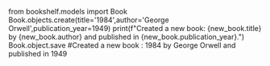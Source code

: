 from bookshelf.models import Book
Book.objects.create(title='1984',author='George Orwell',publication_year=1949)
print(f"Created a new book: {new_book.title} by {new_book.author} and published in {new_book.publication_year}.")
Book.object.save
#Created a new book : 1984 by George Orwell and published in 1949